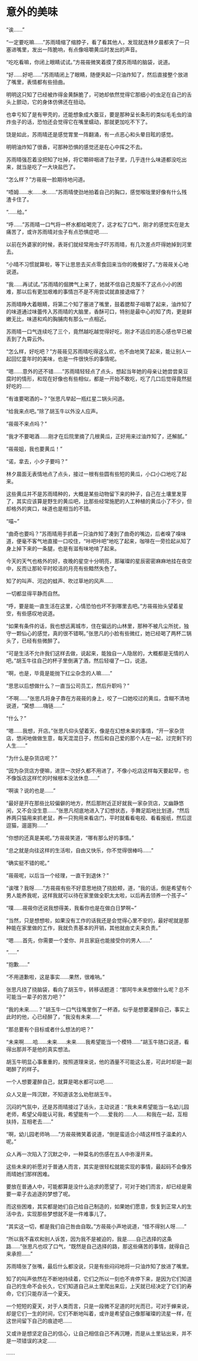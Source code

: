 # 意外的美味

“诶……”

“一定要吃嘛……”苏雨晴缩了缩脖子，看了看其他人，发现就连林夕晨都夹了一只塞进嘴里，发出一阵脆响，有点像咀嚼黄瓜时发出的声音。

“吃吃看嘛，你闭上眼睛试试。”方莜莜微笑着摸了摸苏雨晴的脑袋，说道。

“好……好吧……”苏雨晴闭上了眼睛，随便夹起一只油炸知了，然后直接整个放进了嘴里，表情都有些扭曲。

明明这只知了已经被炸得金黄酥脆了，可她却依然觉得它那细小的虫足在自己的舌头上颤动，它的身体仿佛还在扭动。

也幸亏知了是有甲壳的，还能想象成大蚕豆，要是那种呈长条形的类似毛毛虫的油炸虫子的话，恐怕还会觉得它在嘴里蠕动，那就更加吃不下了。

饶是如此，苏雨晴还是感觉胃里一阵翻涌，有一点恶心和头晕目眩的感觉。

明明油炸知了很香，可那种恐惧的感觉还是在心中挥之不去。

苏雨晴强忍着没把知了吐掉，将它嚼碎咽进了肚子里，几乎连什么味道都没吃出来，就当是吃了一大块盐巴了。

“怎么样？”方莜莜一脸期待地问道。

“唔姆……水……水……”苏雨晴使劲地拍着自己的胸口，感觉喉咙里好像有什么残渣卡住了。

“……给。”

“呼……”苏雨晴一口气将一杯水都给喝完了，这才松了口气，刚才的感觉实在是太痛苦了，或许苏雨晴对虫子有点恐惧症吧……

以前在外婆家的时候，表哥们就经常用虫子吓苏雨晴，有几次差点吓得她掉到河里去。

“小晴不习惯就算啦，等下让思思去买点零食回来当你的晚餐好了。”方莜莜关心地说道。

“我……再试试。”苏雨晴的倔脾气上来了，她就不信自己克服不了这点小小的困难，那以后有更加艰难的事情岂不是不用尝试就直接退缩了？

苏雨晴睁大着眼睛，将第二个知了塞进了嘴里，鼓着腮帮子咀嚼了起来，油炸知了的味道通过味蕾传入苏雨晴的大脑里，香酥可口，特别是最中心的知了肉，更是鲜嫩无比，味道和鸡的胸脯肉有那么一点相近。

苏雨晴一口气连续吃了三个，竟然越吃越觉得好吃，刚才不适应的恶心感也早已被丢到了九霄云外。

“怎么样，好吃吧？”方莜莜见苏雨晴吃得这么欢，也不由地笑了起来，能让别人一起回忆童年时的美味，也是一件很快乐的事情呢。

“嗯……意外的还不错……”苏雨晴轻轻点了点头，想起当年她的母亲让她尝尝臭豆腐时的情形，和现在好像也有些相似，都是一开始不敢吃，吃了几口后觉得竟然挺好吃的……

“有谁要喝酒的~？”张思凡举起一瓶红星二锅头问道。

“给我来点吧。”除了胡玉牛以外没人应声。

“莜莜不来点吗？”

“我才不要喝酒……刚才在后院里摘了几根黄瓜，正好用来过油炸知了，还解腻。”

“莜莜姐，我也要黄瓜！”

“诺，拿去，小夕子要吗？”

林夕晨面无表情地点了点头，接过一根有些圆有些短的黄瓜，小口小口地吃了起来。

这些黄瓜并不是苏雨晴种的，大概是某些动物留下来的种子，自己在土壤里发芽了，其实应该算是野生的黄瓜吧，比那些经常施肥的人工种植的黄瓜小了不少，但却格外的爽口，味道也是相当的不错。

“喵~”

“曲奇也要吗？”苏雨晴用手抓着一只油炸知了凑到了曲奇的嘴边，后者嗅了嗅味道，便毫不客气地直接一口咬住，“咔吧咔吧”地吃了起来，咖啡在一旁捡起从知了身上掉下来的一条腿，也是有滋有味地啃了起来。

今天的天气也格外的好，夜晚的星空十分明亮，那璀璨的星辰密密麻麻地挂在夜空中，反而让那轮平时皎洁的月亮有些黯然失色了。

知了的叫声、河边的蛙声、吹过草地的风声……

一切都显得平静而自然。

“呼，要是能一直生活在这里，心情恐怕也坏不到哪里去吧。”方莜莜抬头望着星空，有些感叹地说道。

“如果有条件的话，我也想远离城市，住在偏远的山林里，那种不被凡尘所扰，独守一颗仙心的感觉，真的很不错啊。”张思凡的小脸有些微红，她已经喝了两杯二锅头了，已经有些微醉了。

“可是生活不允许我们这样去做，说起来，能独自一人隐居的，大概都是无情的人吧。”胡玉牛往自己的杯子里倒满了酒，然后轻啜了一口，说道。

“啊，也是，毕竟是能抛下红尘杂念的人嘛……”

“思思以后想做什么？一直当公司员工，然后升职吗？”

“不啊……”张思凡将身子靠在方莜莜的身上，咬了一口她咬过的黄瓜，含糊不清地说道，“窝想……嗨链……”

“什么？”

“嗯……我想，开店。”张思凡仰头望着天，像是在幻想未来的事情，“开一家杂货店，悠闲地做做生意，每天混混日子，然后和自己爱的那个人在一起，过完剩下的人生……”

“为什么是杂货店呢？”

“因为杂货店方便嘛，进货一次好久都不用进了，不像小吃店这样每天要起早，也不像饭店这样忙的时候根本没法休息……”

“啊诶？说的也是……”

“最好是开在那些比较偏僻的地方，然后那附近正好就我一家杂货店，又幽静悠闲，又不会没生意……”张思凡彻底地进入了幻想状态，手舞足蹈地比划道，“然后养两只猫用来抓老鼠，养一只狗用来看店门，平时就看看电视、看看报纸，然后逗逗猫，遛遛狗……”

“你想的还真是美呢。”方莜莜笑道，“哪有那么好的事情。”

“总之就是向往这样的生活啦，自由又快乐，你不觉得很棒吗……”

“确实挺不错的呢。”

“莜莜呢，以后当一个经理，一直干到退休？”

“诶嘿？我呀……”方莜莜有些不好意思地挠了挠脸颊，道，“我的话，倒是希望有个男人能养我呢，这样我就可以待在家里做全职太太啦，以后再去领养一个孩子~”

“噗……莜莜你还说我想得美，我看你也是在做白日梦啊~”

“当然，只是想想啦，如果没有工作的话我还是会觉得心里不安的，最好呢就是那种能在家里做的工作，我就负责基本的开销，其他就由丈夫来负责。”

“嗯……首先，你需要一个爱你、并且家庭也能接受你的男人……”

“……”

“抱歉……”

“不用道歉啦，这是事实……果然，很难呐。”

张思凡挠了挠脑袋，看向了胡玉牛，转移话题道：“那阿牛未来想做什么呢？总不可能当一辈子的苦力吧？”

“我的未来……？”胡玉牛一口气往嘴里倒了一杯酒，似乎是想要灌醉自己，事实上此时的他，心已经醉了，“我没有未来……”

“那总要有个目标或者什么想法的吧？”

“未来啊……哈……未来……未来……我希望能当一个模特……”胡玉牛随口说道，看得出那并不是他的真实想法。

胡玉牛明显心事重重的，按照道理来说，他的酒量不可能这么差，可此时却是一副喝醉了的样子。

一个人想要灌醉自己，就算是喝水都可以吧……

众人又是一阵沉默，不知道该怎么劝慰胡玉牛。

沉闷的气氛中，还是苏雨晴接过了话头，主动说道：“我未来希望能当一名幼儿园老师，希望父母能认可我，希望能有一个……爱我的……人……和我在一起，互相扶持，互相老去……”

“啊，幼儿园老师呐……”方莜莜微笑着说道，“倒是蛮适合小晴这样性子温柔的人呢。”

众人再一次陷入了沉默之中，一种莫名的伤感在五人中弥漫开来。

这些未来的祈愿对于普通人而言，其实是很轻松就能实现的事情，最起码不会像苏雨晴她们那样困难。

要放在普通人中，可能都算是没什么追求的愿望了，可对于她们而言，却已经是需要一辈子去追逐的梦想了呢。

而这些困难，其实都是她们自己给自己制造的，如果她们愿意，恢复到正常人的生活中去，实现那些梦想就不是一件难事儿了。

“其实这一切，都是我们自己咎由自取。”方莜莜小声地说道，“怪不得别人呀……”

“所以我不喜欢和别人诉苦，因为我不是被迫的，我是……自己选择的这条路……”张思凡也叹了口气，“既然是自己选择的路，那这些痛苦的事情，就得自己来承担……”

苏雨晴张了张嘴，最后什么都没说，只是有些闷闷地将一只油炸知了放进了嘴里。

知了的叫声依然在不断地持续着，它们之所以一刻也不肯停下来，是因为它们知道自己的生命不会长久，它们知道自己从土里爬出来后，上天就已经决定了它们的寿命，它们只能存活一个夏天。

一个短短的夏天，对于人类而言，只是一段微不足道的时光而已，可对于蝉来说，却是它们一生的时间，它们不断地叫着，或许是希望自己像那璀璨的流星一样，在这世间留下自己的痕迹吧……

又或许是想坚定自己的信心，让自己相信自己不再沉睡，而是从土里钻出来，并不是一项错误的决定……

……
